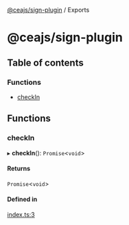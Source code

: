 [@ceajs/sign-plugin](README.md) / Exports

# @ceajs/sign-plugin

## Table of contents

### Functions

- [checkIn](modules.md#checkin)

## Functions

### checkIn

▸ **checkIn**(): `Promise`<`void`\>

#### Returns

`Promise`<`void`\>

#### Defined in

[index.ts:3](https://github.com/ceajs/cea/blob/a78ea64/src/plugins/sign/src/index.ts#L3)
